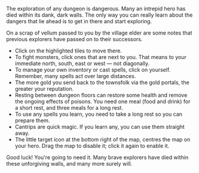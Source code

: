The exploration of any dungeon is dangerous. Many an intrepid hero has died
within its dank, dark walls. The only way you can really learn about the dangers that lie ahead is to get in there and start exploring. 

On a scrap of vellum passed to you by the village elder are some notes that previous explorers have passed on to their successors.

- Click on the highlighted tiles to move there.
- To fight monsters, click ones that are next to you. That means to your immediate north, south, east or west &mdash; not diagonally.
- To manage your own inventory or cast spells, click on yourself. Remember, many spells act over large distances.
- The more gold you send back to the townsfolk via the gold portals, the greater your reputation.
- Resting between dungeon floors can restore some health and remove the ongoing effects of poisons. You need one meal (food and drink) for a short rest, and three meals for a long rest.
- To use any spells you learn, you need to take a long rest so you can prepare them.
- Cantrips are quick magic. If you learn any, you can use them straight away.
- The little target icon at the bottom right of the map, centres the map on your hero. Drag the map to disable it; click it again to enable it.

Good luck! You're going to need it. Many brave explorers have died within these unforgiving walls, and
many more surely will.